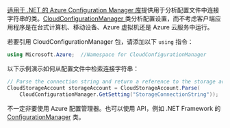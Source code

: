 [适用于 .NET 的 Azure Configuration Manager 库](https://www.nuget.org/packages/Microsoft.WindowsAzure.ConfigurationManager/)提供用于分析配置文件中连接字符串的类。[CloudConfigurationManager ](https://msdn.microsoft.com/zh-cn/library/azure/mt634650.aspx)类分析配置设置，而不考虑客户端应用程序是在台式计算机、移动设备、Azure 虚拟机还是 Azure 云服务中运行。

若要引用 CloudConfigurationManager 包，请添加以下 `using` 指令：

```csharp
using Microsoft.Azure;	//Namespace for CloudConfigurationManager
```

以下示例演示如何从配置文件中检索连接字符串：

```csharp
// Parse the connection string and return a reference to the storage account.
CloudStorageAccount storageAccount = CloudStorageAccount.Parse(
    CloudConfigurationManager.GetSetting("StorageConnectionString"));
```

不一定非要使用 Azure 配置管理器。也可以使用 API，例如 .NET Framework 的 [ConfigurationManager](https://msdn.microsoft.com/zh-cn/library/system.configuration.configurationmanager.aspx) 类。

<!---HONumber=Mooncake_1226_2016-->